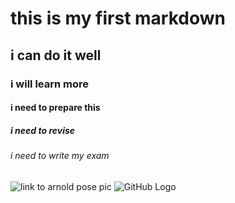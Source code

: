 # this is my first markdown 
## i can do it well
### i will learn more
#### i need to prepare this
##### i need to revise
###### i need to write my exam
![link to arnold pose pic](https://octodex.github.com/images/yaktocat.png)
![GitHub Logo](https://github.githubassets.com/images/modules/logos_page/Octocat.png)
